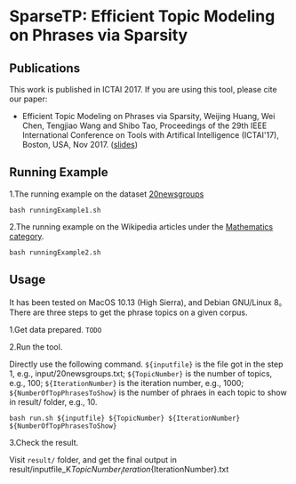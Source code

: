# SparseTP: Efficient Topic Modeling on Phrases via Sparsity

## Publications
This work is published in ICTAI 2017. If you are using this tool, please cite our paper:  
*  Efficient Topic Modeling on Phrases via Sparsity, Weijing Huang, Wei Chen, Tengjiao Wang and Shibo Tao, Proceedings of the 29th IEEE International Conference on Tools with Artifical Intelligence (ICTAI'17), Boston, USA, Nov 2017. ([slides](https://github.com/waleking/SparseTP/blob/master/ICTAI_presentation.pdf))

## Running Example
1.The running example on the dataset [20newsgroups](http://qwone.com/~jason/20Newsgroups/)
```
bash runningExample1.sh
```

2.The running example on the Wikipedia articles under the [Mathematics category](https://en.wikipedia.org/wiki/Category:Mathematics).
```
bash runningExample2.sh
```

## Usage
It has been tested on MacOS 10.13 (High Sierra), and Debian GNU/Linux 8。
There are three steps to get the phrase topics on a given corpus.
  
1.Get data prepared.
`TODO`

2.Run the tool. 

Directly use the following command. `${inputfile}` is the file got in the step 1, e.g., input/20newsgroups.txt; `${TopicNumber}` is the number of topics, e.g., 100; `${IterationNumber}` is the iteration number, e.g., 1000; `${NumberOfTopPhrasesToShow}` is the number of phraes in each topic to show in result/ folder, e.g., 10.
```      
bash run.sh ${inputfile} ${TopicNumber} ${IterationNumber} ${NumberOfTopPhrasesToShow}
```

3.Check the result.

Visit `result/` folder, and get the final output in result/inputfile_K${TopicNumber}_iteration${IterationNumber}.txt

